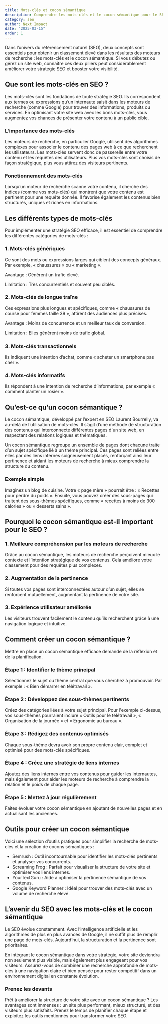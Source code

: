 ```yaml
---
title: Mots-clés et cocon sémantique
description: Comprendre les mots-clés et le cocon sémantique pour le SEO
category: seo
author: Next Impact
date: "2025-03-15"
order: 1
---
```


Dans l’univers du référencement naturel (SEO), deux concepts sont essentiels pour obtenir un classement élevé dans les résultats des moteurs de recherche : les mots-clés et le cocon sémantique. Si vous débutez ou gérez un site web, connaître ces deux piliers peut considérablement améliorer votre stratégie SEO et booster votre visibilité.

## Que sont les mots-clés en SEO ?

Les mots-clés sont les fondations de toute stratégie SEO. Ils correspondent aux termes ou expressions qu’un internaute saisit dans les moteurs de recherche (comme Google) pour trouver des informations, produits ou services. En optimisant votre site web avec les bons mots-clés, vous augmentez vos chances de présenter votre contenu à un public cible.

### L'importance des mots-clés

Les moteurs de recherche, en particulier Google, utilisent des algorithmes complexes pour associer le contenu des pages web à ce que recherchent les utilisateurs. Les mots-clés servent donc de passerelle entre votre contenu et les requêtes des utilisateurs. Plus vos mots-clés sont choisis de façon stratégique, plus vous attirez des visiteurs pertinents.

### Fonctionnement des mots-clés

Lorsqu’un moteur de recherche scanne votre contenu, il cherche des indices (comme vos mots-clés) qui montrent que votre contenu est pertinent pour une requête donnée. Il favorise également les contenus bien structurés, uniques et riches en informations.

## Les différents types de mots-clés

Pour implémenter une stratégie SEO efficace, il est essentiel de comprendre les différentes catégories de mots-clés :

### 1.  Mots-clés génériques 

Ce sont des mots ou expressions larges qui ciblent des concepts généraux. Par exemple, « chaussures » ou « marketing ».

 Avantage :  Génèrent un trafic élevé.

 Limitation :  Très concurrentiels et souvent peu ciblés.

### 2.  Mots-clés de longue traîne 

Ces expressions plus longues et spécifiques, comme « chaussures de course pour femmes taille 39 », attirent des audiences plus précises.

 Avantage :  Moins de concurrence et un meilleur taux de conversion.

 Limitation :  Elles génèrent moins de trafic global.

### 3.  Mots-clés transactionnels 

Ils indiquent une intention d’achat, comme « acheter un smartphone pas cher ».

### 4.  Mots-clés informatifs 

Ils répondent à une intention de recherche d’informations, par exemple « comment planter un rosier ».

## Qu’est-ce qu’un cocon sémantique ?

Le cocon sémantique, développé par l’expert en SEO Laurent Bourrelly, va au-delà de l’utilisation de mots-clés. Il s’agit d’une méthode de structuration des contenus qui interconnecte différentes pages d'un site web, en respectant des relations logiques et thématiques.

Un cocon sémantique regroupe un ensemble de pages dont chacune traite d’un sujet spécifique lié à un thème principal. Ces pages sont reliées entre elles par des liens internes soigneusement placés, renforçant ainsi leur pertinence et aidant les moteurs de recherche à mieux comprendre la structure du contenu.

### Exemple simple

Imaginez un blog de cuisine. Votre « page mère » pourrait être : « Recettes pour perdre du poids ». Ensuite, vous pouvez créer des sous-pages qui traitent des sous-thèmes spécifiques, comme « recettes à moins de 300 calories » ou « desserts sains ».

## Pourquoi le cocon sémantique est-il important pour le SEO ?

### 1.  Meilleure compréhension par les moteurs de recherche 

Grâce au cocon sémantique, les moteurs de recherche perçoivent mieux le contexte et l’intention stratégique de vos contenus. Cela améliore votre classement pour des requêtes plus complexes.

### 2.  Augmentation de la pertinence 

Si toutes vos pages sont interconnectées autour d’un sujet, elles se renforcent mutuellement, augmentant la pertinence de votre site.

### 3.  Expérience utilisateur améliorée 

Les visiteurs trouvent facilement le contenu qu’ils recherchent grâce à une navigation logique et intuitive.

## Comment créer un cocon sémantique ?

Mettre en place un cocon sémantique efficace demande de la réflexion et de la planification.

### Étape 1 : Identifier le thème principal

Sélectionnez le sujet ou thème central que vous cherchez à promouvoir. Par exemple : « Bien démarrer en télétravail ».

### Étape 2 : Développez des sous-thèmes pertinents

Créez des catégories liées à votre sujet principal. Pour l'exemple ci-dessus, vos sous-thèmes pourraient inclure « Outils pour le télétravail », « Organisation de la journée » et « Ergonomie au bureau ».

### Étape 3 : Rédigez des contenus optimisés

Chaque sous-thème devra avoir son propre contenu clair, complet et optimisé pour des mots-clés spécifiques.

### Étape 4 : Créez une stratégie de liens internes

Ajoutez des liens internes entre vos contenus pour guider les internautes, mais également pour aider les moteurs de recherche à comprendre la relation et le poids de chaque page.

### Étape 5 : Mettez à jour régulièrement

Faites évoluer votre cocon sémantique en ajoutant de nouvelles pages et en actualisant les anciennes.

## Outils pour créer un cocon sémantique

Voici une sélection d’outils pratiques pour simplifier la recherche de mots-clés et la création de cocons sémantiques :

-  Semrush  : Outil incontournable pour identifier les mots-clés pertinents et analyser vos concurrents.
-  Screaming Frog  : Parfait pour visualiser la structure de votre site et optimiser vos liens internes.
-  YourTextGuru  : Aide à optimiser la pertinence sémantique de vos contenus.
-  Google Keyword Planner  : Idéal pour trouver des mots-clés avec un volume de recherche élevé.

## L’avenir du SEO avec les mots-clés et le cocon sémantique

Le SEO évolue constamment. Avec l’intelligence artificielle et les algorithmes de plus en plus avancés de Google, il ne suffit plus de remplir une page de mots-clés. Aujourd’hui, la structuration et la pertinence sont prioritaires.

En intégrant le cocon sémantique dans votre stratégie, votre site deviendra non seulement plus visible, mais également plus engageant pour vos visiteurs. Assurez-vous de combiner une recherche approfondie de mots-clés à une navigation claire et bien pensée pour rester compétitif dans un environnement digital en constante évolution.

### Prenez les devants

Prêt à améliorer la structure de votre site avec un cocon sémantique ? Les avantages sont immenses : un site plus performant, mieux structuré, et des visiteurs plus satisfaits. Prenez le temps de planifier chaque étape et exploitez les outils mentionnés pour transformer votre SEO.